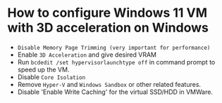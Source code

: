 # How to configure Windows 11 VM with 3D acceleration on Windows
* `Disable Memory Page Trimming (very important for performance)`
* Enable `3D Acceleration` and give desired VRAM
* Run `bcdedit /set hypervisorlaunchtype off` in command prompt to speed up the VM.
* Disable `Core Isolation`
* Remove `Hyper-V` and `Windows Sandbox` or other related features.
* Disable 'Enable Write Caching' for the virtual SSD/HDD in VMWare.